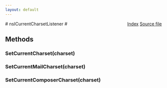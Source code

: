 ```yaml
---
layout: default
---
```

<div class='links' style='float:right'><a href="../index.html">Index</a>
<a href="http://dxr.mozilla.org/mozilla-central/source/intl/uconv/nsICurrentCharsetListener.idl">Source file</a>
</div>
# nsICurrentCharsetListener #

## Methods ##

### SetCurrentCharset(charset) ###

### SetCurrentMailCharset(charset) ###

### SetCurrentComposerCharset(charset) ###
